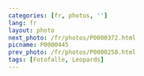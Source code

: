 ```yaml
---
categories: [fr, photos, '']
lang: fr
layout: photo
next_photo: /fr/photos/P0000372.html
picname: P0000445
prev_photo: /fr/photos/P0000258.html
tags: [Fotofalle, Leopards]
---
```

